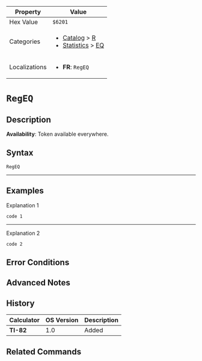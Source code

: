 | Property      | Value |
|---------------|-------|
| Hex Value     | `$6201`|
| Categories    | <ul><li>[Catalog](<../categories/Catalog.md>) > [R](<../categories/Catalog.md#R>)</li><li>[Statistics](<../categories/Statistics.md>) > [EQ](<../categories/Statistics.md#EQ>)</li></ul> |
| Localizations | <ul><li><b>FR</b>: `RegEQ`</li></ul> |

# `RegEQ`

## Description



<b>Availability</b>: Token available everywhere.

## Syntax
`RegEQ`

<hr>

## Examples

Explanation 1
```ti-basic
code 1
```
---
Explanation 2
```ti-basic
code 2
```

## Error Conditions


## Advanced Notes


## History
| Calculator | OS Version | Description |
|------------|------------|-------------|
| <b>TI-82</b> | 1.0 | Added

## Related Commands

    